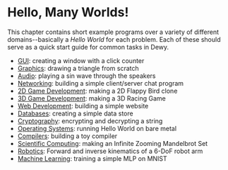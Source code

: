 # Hello, Many Worlds!

This chapter contains short example programs over a variety of different domains--basically a *Hello World* for each problem. Each of these should serve as a quick start guide for common tasks in Dewy.

- [GUI](ch02-01-gui.md): creating a window with a click counter
- [Graphics](ch02-02-graphics.md): drawing a triangle from scratch
- [Audio](ch02-03-audio.md): playing a sin wave through the speakers
- [Networking](ch02-04-networking.md): building a simple client/server chat program
- [2D Game Development](ch02-05a-game-development.md): making a 2D Flappy Bird clone
- [3D Game Development](ch02-05b-game-development.md): making a 3D Racing Game
- [Web Development](ch02-06-web-development.md): building a simple website
- [Databases](ch02-07-databases.md): creating a simple data store
- [Cryptography](ch02-08-cryptography.md): encrypting and decrypting a string
- [Operating Systems](ch02-09-operating-systems.md): running Hello World on bare metal
- [Compilers](ch02-10-compilers.md): building a toy compiler
- [Scientific Computing](ch02-11-scientific-computing.md): making an Infinite Zooming Mandelbrot Set
- [Robotics](ch02-12-robotics.md): Forward and inverse kinematics of a 6-DoF robot arm
- [Machine Learning](ch02-13-machine-learning.md): training a simple MLP on MNIST